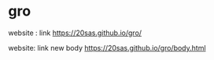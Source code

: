 # gro
website : link 
https://20sas.github.io/gro/

website: link new body
https://20sas.github.io/gro/body.html
